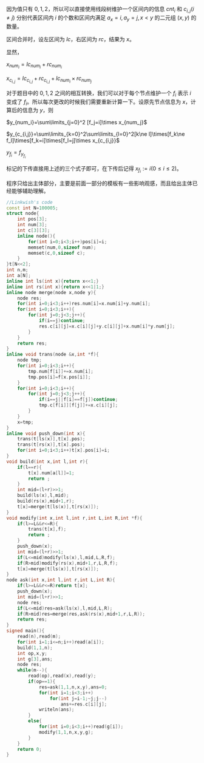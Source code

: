 因为值只有 $0,1,2$，所以可以直接使用线段树维护一个区间内的信息 $cnt_i$ 和  $c_{i,j}(i\ne j)$ 分别代表区间内 $i$ 的个数和区间内满足 $a_x=i,a_y=j,x<y$ 的二元组 $(x,y)$ 的数量。

区间合并时，设左区间为 $lc$，右区间为 $rc$，结果为 $x$。

显然，

$x_{num_i}=lc_{num_i}+rc_{num_i}$

$x_{c_{i,j}}=lc_{c_{i,j}}+rc_{c_{i,j}}+lc_{num_i}\times rc_{num_j}$

对于题目中的 $0,1,2$ 之间的相互转换，我们可以对于每个节点维护一个 $f_i$ 表示 $i$ 变成了 $f_i$。所以每次更改的时候我们需要重新计算一下。设原先节点信息为 $x$，计算后的信息为 $y$，则

$y_{num_i}=\sum\limits_{j=0}^2 [f_j=i]\times x_{num_j}$

$y_{c_{i,j}}=\sum\limits_{k=0}^2\sum\limits_{l=0}^2[k\ne l]\times[f_k\ne f_l]\times[f_k=i]\times[f_l=j]\times x_{c_{i,j}}$

$y_{f_i}=f_{y_{f_i}}$

标记的下传直接用上述的三个式子即可，在下传后记得 $x_{f_i}:=i(0\leq i \leq 2)$。

程序只给出主体部分，主要是前面一部分的模板有一些影响观感，而且给出主体已经能够辅助理解。

```cpp
//Linkwish's code
const int N=100005;
struct node{
	int pos[3];
	int num[3];
	int c[3][3];
	inline node(){
		for(int i=0;i<3;i++)pos[i]=i;
		memset(num,0,sizeof num);
		memset(c,0,sizeof c);
	}
}t[N<<2];
int n,m;
int a[N];
inline int ls(int x){return x<<1;}
inline int rs(int x){return x<<1|1;}
inline node merge(node x,node y){
	node res;
	for(int i=0;i<3;i++)res.num[i]=x.num[i]+y.num[i];
	for(int i=0;i<3;i++){
		for(int j=0;j<3;j++){
			if(i==j)continue;
			res.c[i][j]=x.c[i][j]+y.c[i][j]+x.num[i]*y.num[j];
		}
	}
	return res;
}
inline void trans(node &x,int *f){
	node tmp;
	for(int i=0;i<3;i++){
		tmp.num[f[i]]+=x.num[i];
		tmp.pos[i]=f[x.pos[i]];
	}
	for(int i=0;i<3;i++){
		for(int j=0;j<3;j++){
			if(i==j||f[i]==f[j])continue;
			tmp.c[f[i]][f[j]]+=x.c[i][j];
		}
	}
	x=tmp;
}
inline void push_down(int x){
	trans(t[ls(x)],t[x].pos);
	trans(t[rs(x)],t[x].pos);
	for(int i=0;i<3;i++)t[x].pos[i]=i;
}
void build(int x,int l,int r){
	if(l==r){
		t[x].num[a[l]]=1;
		return ;
	}
	int mid=(l+r)>>1;
	build(ls(x),l,mid);
	build(rs(x),mid+1,r);
	t[x]=merge(t[ls(x)],t[rs(x)]);
}
void modify(int x,int l,int r,int L,int R,int *f){
	if(l>=L&&r<=R){
		trans(t[x],f);
		return ;
	}
	push_down(x);
	int mid=(l+r)>>1;
	if(L<=mid)modify(ls(x),l,mid,L,R,f);
	if(R>mid)modify(rs(x),mid+1,r,L,R,f);
	t[x]=merge(t[ls(x)],t[rs(x)]);
}
node ask(int x,int l,int r,int L,int R){
	if(l>=L&&r<=R)return t[x];
	push_down(x);
	int mid=(l+r)>>1;
	node res;
	if(L<=mid)res=ask(ls(x),l,mid,L,R);
	if(R>mid)res=merge(res,ask(rs(x),mid+1,r,L,R));
	return res;
}
signed main(){
	read(n),read(m);
	for(int i=1;i<=n;i++)read(a[i]);
	build(1,1,n);
	int op,x,y;
	int g[3],ans;
	node res;
	while(m--){
		read(op),read(x),read(y);
		if(op==1){
			res=ask(1,1,n,x,y),ans=0;
			for(int i=1;i<3;i++)
				for(int j=i-1;~j;j--)
					ans+=res.c[i][j];
			writeln(ans);
		}
		else{
			for(int i=0;i<3;i++)read(g[i]);
			modify(1,1,n,x,y,g);
		}
	}
	return 0;
}
```
